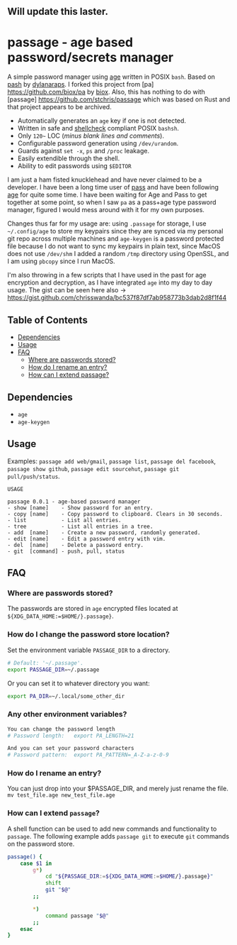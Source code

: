 
## Will update this laster.


# passage - age based password/secrets manager

A simple password manager using [age](https://github.com/FiloSottile/age) written in POSIX `bash`. Based on [pash](https://github.com/dylanaraps/pash) by [dylanaraps](https://github.com/dylanaraps). I forked this project from [pa] https://github.com/biox/pa by [biox](https://github.com/biox/).  Also, this has nothing to do with [passage] https://github.com/stchris/passage which was based on Rust and that project appears to be archived.

- Automatically generates an `age` key if one is not detected.
- Written in safe and [shellcheck](https://www.shellcheck.net/) compliant POSIX `bashsh`.
- Only `120~` LOC (*minus blank lines and comments*).
- Configurable password generation using `/dev/urandom`.
- Guards against `set -x`, `ps` and `/proc` leakage.
- Easily extendible through the shell.
- Ability to edit passwords using `$EDITOR`

I am just a ham fisted knucklehead and have never claimed to be a developer.  I have been a long time user of [pass](www.passwordstore.org) and have been following [age](https://github.com/FiloSottile/age) for quite some time.  I have been waiting for Age and Pass to get together at some point, so when I saw `pa` as a pass+age type password manager, figured I would mess around with it for my own purposes.

Changes thus far for my usage are: using `.passage` for storage, I use `~/.config/age` to store my keypairs since they are synced via my personal git repo across multiple machines and `age-keygen` is a password protected file because I do not want to sync my keypairs in plain text, since MacOS does not use `/dev/shm` I added a random `/tmp` directory using OpenSSL, and I am using `pbcopy` since I run MacOS.

I'm also throwing in a few scripts that I have used in the past for age encryption and decryption, as I have integrated `age` into my day to day usage.  The gist can be seen here also -> https://gist.github.com/chrisswanda/bc537f87df7ab958773b3dab2d8f1f44

## Table of Contents

<!-- vim-markdown-toc GFM -->

* [Dependencies](#dependencies)
* [Usage](#usage)
* [FAQ](#faq)
    * [Where are passwords stored?](#where-are-passwords-stored)
    * [How do I rename an entry?](#how-do-i-rename-an-entry)
    * [How can I extend passage?](#how-can-i-extend-passage)

<!-- vim-markdown-toc -->

## Dependencies

- `age`
- `age-keygen`

## Usage

Examples: `passage add web/gmail`, `passage list`, `passage del facebook`, `passage show github`, `passage edit sourcehut`, `passage git pull/push/status`.

```
USAGE

passage 0.0.1 - age-based password manager
- show [name]    - Show password for an entry.
- copy [name]    - Copy password to clipboard. Clears in 30 seconds.
- list           - List all entries.
- tree           - List all entries in a tree.
- add  [name]    - Create a new password, randomly generated.
- edit [name]    - Edit a password entry with vim.
- del  [name]    - Delete a password entry.
- git  [command] - push, pull, status
```

## FAQ

### Where are passwords stored?

The passwords are stored in `age` encrypted files located at `${XDG_DATA_HOME:=$HOME/}.passage}`.

### How do I change the password store location?

Set the environment variable `PASSAGE_DIR` to a directory.

```sh
# Default: '~/.passage'.
export PASSAGE_DIR=~/.passage

```
Or you can set it to whatever directory you want:
```sh
export PA_DIR=~/.local/some_other_dir
```

### Any other environment variables?

```sh
You can change the password length
# Password length:   export PA_LENGTH=21

And you can set your password characters
# Password pattern:  export PA_PATTERN=_A-Z-a-z-0-9
```

### How do I rename an entry?

You can just drop into your $PASSAGE_DIR, and merely just rename the file.  `mv test_file.age new_test_file.age`

### How can I extend `passage`?

A shell function can be used to add new commands and functionality to `passage`. The following example adds `passage git` to execute `git` commands on the password store.

```sh
passage() {
    case $1 in
        g*)
            cd "${PASSAGE_DIR:=${XDG_DATA_HOME:=$HOME/}.passage}"
            shift
            git "$@"
        ;;

        *)
            command passage "$@"
        ;;
    esac
}
```

